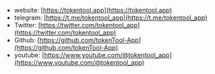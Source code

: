 - website: [https://tokentool.app](https://tokentool.app)
- telegram: [https://t.me/tokentool_app](https://t.me/tokentool_app)
- Twitter: [https://twitter.com/tokentool_app](https://twitter.com/tokentool_app)
- Github: [https://github.com/tokenTool-App](https://github.com/tokenTool-App)
- youtube: [https://www.youtube.com/@tokentool_app](https://www.youtube.com/@tokentool_app)
